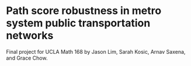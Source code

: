 # Path score robustness in metro system public transportation networks

Final project for UCLA Math 168 by Jason Lim, Sarah Kosic, Arnav Saxena, and Grace Chow.